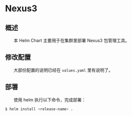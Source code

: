 # Nexus3
## 概述
&emsp;&emsp;本 Helm Chart 主要用于在集群里部署 Nexus3 包管理工具。

## 修改配置
&emsp;&emsp;大部份配置的说明已经在 `values.yaml` 里有说明了。

## 部署
&emsp;&emsp;使用 helm 执行以下命令，完成部署：

```bash
$ helm install <release-name> .
```